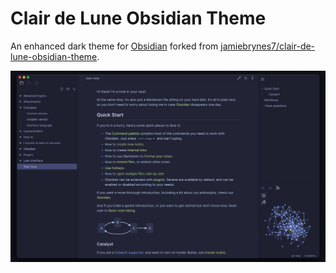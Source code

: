 # Clair de Lune Obsidian Theme

An enhanced dark theme for [Obsidian](https://obsidian.md/) forked from [jamiebrynes7/clair-de-lune-obsidian-theme](https://github.com/jamiebrynes7/clair-de-lune-obsidian-theme).

![](./assets/screenshot.png)
